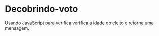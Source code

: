 # Decobrindo-voto
Usando JavaScript para verifica verifica a idade do eleito e retorna uma mensagem.
